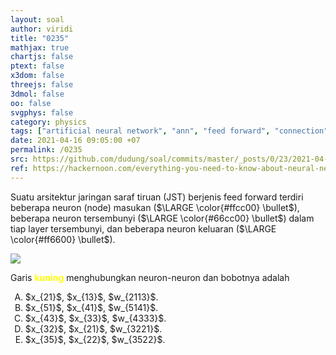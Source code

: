 ```yaml
---
layout: soal
author: viridi
title: "0235"
mathjax: true
chartjs: false
ptext: false
x3dom: false
threejs: false
3dmol: false
oo: false
svgphys: false
category: physics
tags: ["artificial neural network", "ann", "feed forward", "connection", "weight", "layer", "node", "neuron", "fi3201", "2020-2"]
date: 2021-04-16 09:05:00 +07
permalink: /0235
src: https://github.com/dudung/soal/commits/master/_posts/0/23/2021-04-16-ann-connection-4.md
ref: https://hackernoon.com/everything-you-need-to-know-about-neural-networks-8988c3ee4491
---
```

Suatu arsitektur jaringan saraf tiruan (JST) berjenis feed forward terdiri beberapa neuron (node) masukan ($\LARGE \color{#ffcc00} \bullet$), beberapa neuron tersembunyi ($\LARGE \color{#66cc00} \bullet$) dalam tiap layer tersembunyi, dan beberapa neuron keluaran ($\LARGE \color{#ff6600} \bullet$).

![]({{site.baseurl}}/assets/img/0/23/0231.png)

Garis <b style="color:#ffff00">kuning</b> menghubungkan neuron-neuron dan bobotnya adalah

<ol type="A">
<li>$x_{21}$, $x_{13}$, $w_{2113}$.
<li>$x_{51}$, $x_{41}$, $w_{5141}$.
<li>$x_{43}$, $x_{33}$, $w_{4333}$.
<li>$x_{32}$, $x_{21}$, $w_{3221}$.
<li>$x_{35}$, $x_{22}$, $w_{3522}$.

